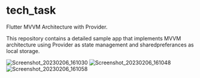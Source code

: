 # tech_task

Flutter MVVM Architecture with Provider.

This repository contains a detailed sample app that implements MVVM architecture using Provider as state management and sharedpreferances as local storage.

![Screenshot_20230206_161030](https://user-images.githubusercontent.com/84802494/216963949-1cc9068b-0aa6-41a1-80a7-c4a30113341f.jpg)
![Screenshot_20230206_161048](https://user-images.githubusercontent.com/84802494/216963964-30efc016-d22a-4cb7-b02b-29f27bf40a18.jpg)
![Screenshot_20230206_161058](https://user-images.githubusercontent.com/84802494/216963976-9e09f00e-2fbb-41cd-bd6d-bea95418a2fe.jpg)
